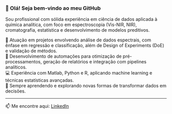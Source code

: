 ### 👋 Olá! Seja bem-vindo ao meu GitHub

Sou profissional com sólida experiência em ciência de dados aplicada à química analítica, com foco em espectroscopia (Vis-NIR, NIR), cromatografia, estatística e desenvolvimento de modelos preditivos.

🔬 Atuação em projetos envolvendo análise de dados espectrais, com ênfase em regressão e classificação, além de Design of Experiments (DoE) e validação de métodos.  
🤖 Desenvolvimento de automações para otimização de pré-processamentos, geração de relatórios e integração com pipelines analíticos.  
💻 Experiência com Matlab, Python e R, aplicando machine learning e técnicas estatísticas avançadas.  
🌱 Sempre aprendendo e explorando novas formas de transformar dados em decisões.

---

📫 Me encontre aqui: [LinkedIn](https://www.linkedin.com/in/wjcardoso/)

